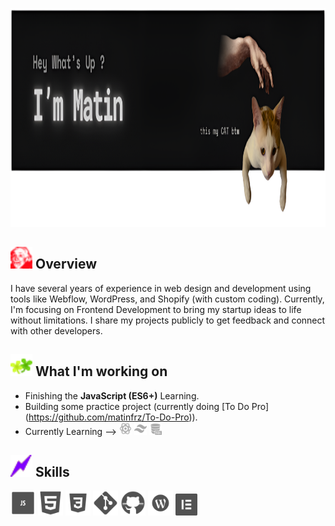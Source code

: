 <p align="center">
  <img src="ReadMe-4.png" height="350" />
</p>

## <img src="overview.gif" width="35"/> Overview
I have several years of experience in web design and development using tools like Webflow, WordPress, and Shopify (with custom coding). Currently, I'm focusing on Frontend Development to bring my startup ideas to life without limitations. I share my projects publicly to get feedback and connect with other developers.

## <img src="skilles-3.gif" width="35"/> What I'm working on
- Finishing the **JavaScript (ES6+)** Learning.  
- Building some practice project (currently doing [To Do Pro] (https://github.com/matinfrz/To-Do-Pro)).
- Currently Learning -->  <img src="icons8-react-100 (3).png" width="20"/>  <img src="icons8-tailwind-css-100 (1).png" width="20"/>   <img src="icons8-sql-100.png" width="20"/> 

 ## <img src="skilles-4.gif" width="35"/> Skills

<p align="left">  
  <!-- JavaScript -->
  <img src="icons8-js-100.png" width="40" height="40"/

  <!-- HTML5 -->
  <img src="icons8-html-100 (2).png" width="40" height="40"/>

  <!-- CSS3 -->
  <img src="icons8-css-100 (2).png" width="40" height="40"/>

  <!-- Git -->
  <img src="icons8-git-100.png" width="40" height="40"/>

  <!-- GitHub -->
  <img src="icons8-github-100 (1).png" width="40" height="40"/>

  <!-- WordPress -->
  <img src="icons8-wordpress-100 (1).png" width="40" height="40"/>

  <!-- Elementor -->
  <img src="icons8-elementor-100 (1).png" width="35" height="35"/>  
</p>



